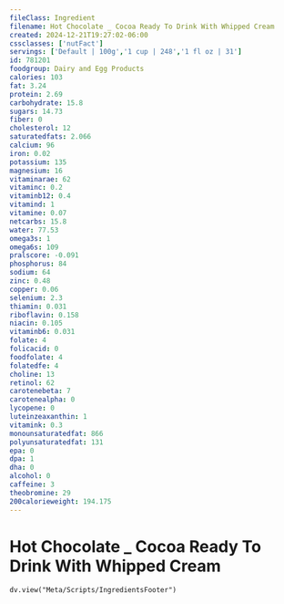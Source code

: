 ```yaml
---
fileClass: Ingredient
filename: Hot Chocolate _ Cocoa Ready To Drink With Whipped Cream
created: 2024-12-21T19:27:02-06:00
cssclasses: ['nutFact']
servings: ['Default | 100g','1 cup | 248','1 fl oz | 31']
id: 781201
foodgroup: Dairy and Egg Products 
calories: 103
fat: 3.24
protein: 2.69
carbohydrate: 15.8
sugars: 14.73
fiber: 0
cholesterol: 12
saturatedfats: 2.066
calcium: 96
iron: 0.02
potassium: 135
magnesium: 16
vitaminarae: 62
vitaminc: 0.2
vitaminb12: 0.4
vitamind: 1
vitamine: 0.07
netcarbs: 15.8
water: 77.53
omega3s: 1
omega6s: 109
pralscore: -0.091
phosphorus: 84
sodium: 64
zinc: 0.48
copper: 0.06
selenium: 2.3
thiamin: 0.031
riboflavin: 0.158
niacin: 0.105
vitaminb6: 0.031
folate: 4
folicacid: 0
foodfolate: 4
folatedfe: 4
choline: 13
retinol: 62
carotenebeta: 7
carotenealpha: 0
lycopene: 0
luteinzeaxanthin: 1
vitamink: 0.3
monounsaturatedfat: 866
polyunsaturatedfat: 131
epa: 0
dpa: 1
dha: 0
alcohol: 0
caffeine: 3
theobromine: 29
200calorieweight: 194.175
---
```


# Hot Chocolate _ Cocoa Ready To Drink With Whipped Cream

```dataviewjs
dv.view("Meta/Scripts/IngredientsFooter")
```